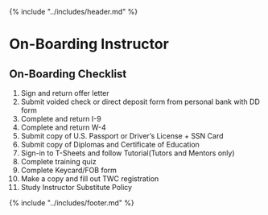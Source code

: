 {% include "../includes/header.md" %}

# On-Boarding Instructor

## On-Boarding Checklist

1. Sign and return offer letter
1. Submit voided check or direct deposit form from personal bank with DD form
1. Complete and return I-9
1. Complete and return W-4
1. Submit copy of U.S. Passport or Driver’s License + SSN Card
1. Submit copy of Diplomas and Certificate of Education
1. Sign-in to T-Sheets and follow Tutorial(Tutors and Mentors only)
1. Complete training quiz
1. Complete Keycard/FOB form
1. Make a copy and fill out TWC registration
1. Study Instructor Substitute Policy

{% include "../includes/footer.md" %}